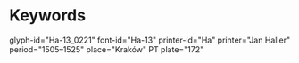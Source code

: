 # Keywords
glyph-id="Ha-13_0221"
font-id="Ha-13"
printer-id="Ha"
printer="Jan Haller"
period="1505–1525"
place="Kraków"
PT plate="172"

